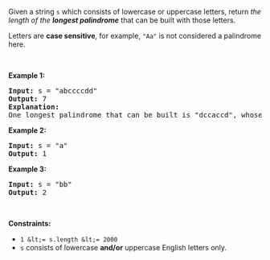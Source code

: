 Given a string `` s `` which consists of lowercase or uppercase letters, return _the length of the __longest palindrome___&nbsp;that can be built with those letters.

Letters are __case sensitive__, for example,&nbsp;`` "Aa" `` is not considered a palindrome here.

&nbsp;

__Example 1:__

<pre>
<strong>Input:</strong> s = "abccccdd"
<strong>Output:</strong> 7
<strong>Explanation:</strong>
One longest palindrome that can be built is "dccaccd", whose length is 7.
</pre>

__Example 2:__

<pre>
<strong>Input:</strong> s = "a"
<strong>Output:</strong> 1
</pre>

__Example 3:__

<pre>
<strong>Input:</strong> s = "bb"
<strong>Output:</strong> 2
</pre>

&nbsp;

__Constraints:__

*   `` 1 &lt;= s.length &lt;= 2000 ``
*   `` s `` consists of lowercase __and/or__ uppercase English&nbsp;letters only.